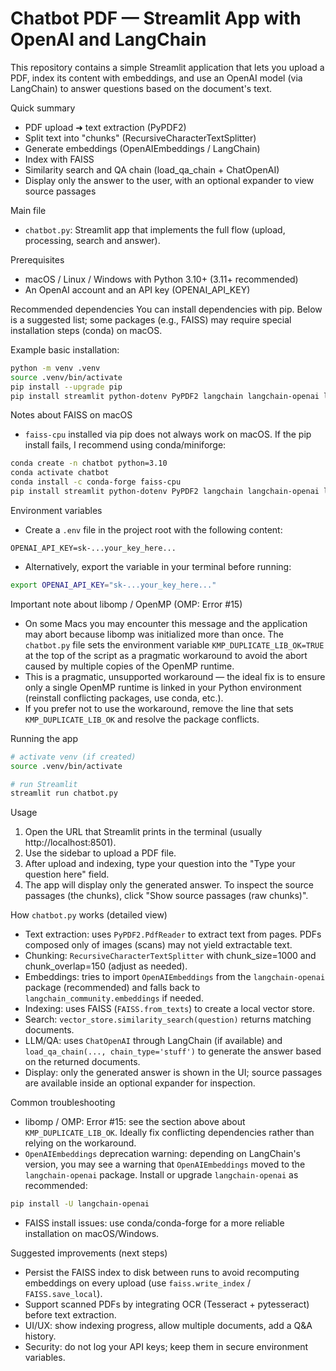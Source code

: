 # Chatbot PDF — Streamlit App with OpenAI and LangChain

This repository contains a simple Streamlit application that lets you upload a PDF, index its content with embeddings, and use an OpenAI model (via LangChain) to answer questions based on the document's text.

Quick summary
- PDF upload ➜ text extraction (PyPDF2)
- Split text into "chunks" (RecursiveCharacterTextSplitter)
- Generate embeddings (OpenAIEmbeddings / LangChain)
- Index with FAISS
- Similarity search and QA chain (load_qa_chain + ChatOpenAI)
- Display only the answer to the user, with an optional expander to view source passages

Main file
- `chatbot.py`: Streamlit app that implements the full flow (upload, processing, search and answer).

Prerequisites
- macOS / Linux / Windows with Python 3.10+ (3.11+ recommended)
- An OpenAI account and an API key (OPENAI_API_KEY)

Recommended dependencies
You can install dependencies with pip. Below is a suggested list; some packages (e.g., FAISS) may require special installation steps (conda) on macOS.

Example basic installation:

```bash
python -m venv .venv
source .venv/bin/activate
pip install --upgrade pip
pip install streamlit python-dotenv PyPDF2 langchain langchain-openai langchain-community faiss-cpu openai
```

Notes about FAISS on macOS
- `faiss-cpu` installed via pip does not always work on macOS. If the pip install fails, I recommend using conda/miniforge:

```bash
conda create -n chatbot python=3.10
conda activate chatbot
conda install -c conda-forge faiss-cpu
pip install streamlit python-dotenv PyPDF2 langchain langchain-openai langchain-community openai
```

Environment variables
- Create a `.env` file in the project root with the following content:

```env
OPENAI_API_KEY=sk-...your_key_here...
```

- Alternatively, export the variable in your terminal before running:

```bash
export OPENAI_API_KEY="sk-...your_key_here..."
```

Important note about libomp / OpenMP (OMP: Error #15)
- On some Macs you may encounter this message and the application may abort because libomp was initialized more than once. The `chatbot.py` file sets the environment variable `KMP_DUPLICATE_LIB_OK=TRUE` at the top of the script as a pragmatic workaround to avoid the abort caused by multiple copies of the OpenMP runtime.
- This is a pragmatic, unsupported workaround — the ideal fix is to ensure only a single OpenMP runtime is linked in your Python environment (reinstall conflicting packages, use conda, etc.).
- If you prefer not to use the workaround, remove the line that sets `KMP_DUPLICATE_LIB_OK` and resolve the package conflicts.

Running the app

```bash
# activate venv (if created)
source .venv/bin/activate

# run Streamlit
streamlit run chatbot.py
```

Usage
1. Open the URL that Streamlit prints in the terminal (usually http://localhost:8501).
2. Use the sidebar to upload a PDF file.
3. After upload and indexing, type your question into the "Type your question here" field.
4. The app will display only the generated answer. To inspect the source passages (the chunks), click "Show source passages (raw chunks)".

How `chatbot.py` works (detailed view)
- Text extraction: uses `PyPDF2.PdfReader` to extract text from pages. PDFs composed only of images (scans) may not yield extractable text.
- Chunking: `RecursiveCharacterTextSplitter` with chunk_size=1000 and chunk_overlap=150 (adjust as needed).
- Embeddings: tries to import `OpenAIEmbeddings` from the `langchain-openai` package (recommended) and falls back to `langchain_community.embeddings` if needed.
- Indexing: uses FAISS (`FAISS.from_texts`) to create a local vector store.
- Search: `vector_store.similarity_search(question)` returns matching documents.
- LLM/QA: uses `ChatOpenAI` through LangChain (if available) and `load_qa_chain(..., chain_type='stuff')` to generate the answer based on the returned documents.
- Display: only the generated answer is shown in the UI; source passages are available inside an optional expander for inspection.

Common troubleshooting
- libomp / OMP: Error #15: see the section above about `KMP_DUPLICATE_LIB_OK`. Ideally fix conflicting dependencies rather than relying on the workaround.
- `OpenAIEmbeddings` deprecation warning: depending on LangChain's version, you may see a warning that `OpenAIEmbeddings` moved to the `langchain-openai` package. Install or upgrade `langchain-openai` as recommended:

```bash
pip install -U langchain-openai
```

- FAISS install issues: use conda/conda-forge for a more reliable installation on macOS/Windows.

Suggested improvements (next steps)
- Persist the FAISS index to disk between runs to avoid recomputing embeddings on every upload (use `faiss.write_index` / `FAISS.save_local`).
- Support scanned PDFs by integrating OCR (Tesseract + pytesseract) before text extraction.
- UI/UX: show indexing progress, allow multiple documents, add a Q&A history.
- Security: do not log your API keys; keep them in secure environment variables.
